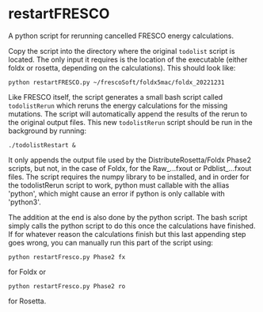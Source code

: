 # restartFRESCO
A python script for rerunning cancelled FRESCO energy calculations. 

Copy the script into the directory where the original `todolist` script is located. 
The only input it requires is the location of the executable (either foldx or rosetta, depending on the calculations). 
This should look like:

```
python restartFRESCO.py ~/frescoSoft/foldx5mac/foldx_20221231
```

Like FRESCO itself, the script generates a small bash script called `todolistRerun` which reruns the energy calculations for the missing mutations.
The script will automatically append the results of the rerun to the original output files. This new `todolistRerun` script should be run in the background by running:

```
./todolistRestart &
```

It only appends the output file used by the DistributeRosetta/Foldx Phase2 scripts, but not, in the case of Foldx, for the Raw_...fxout or Pdblist_...fxout files. The script requires the numpy library to be installed, and in order for the todolistRerun script to work, python must callable with the allias 'python', which might cause an error if python is only callable with 'python3'. 

The addition at the end is also done by the python script. The bash script simply calls the python script to do this once the calculations have finished. 
If for whatever reason the calculations finish but this last appending step goes wrong, you can manually run this part of the script using:
```
python restartFresco.py Phase2 fx
```
for Foldx or 
```
python restartFresco.py Phase2 ro
```
for Rosetta.
